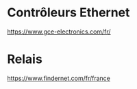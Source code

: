 # Contrôleurs Ethernet

https://www.gce-electronics.com/fr/

# Relais

https://www.findernet.com/fr/france
